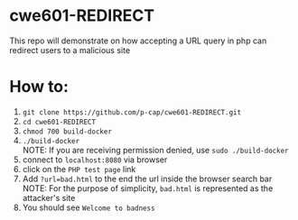 # cwe601-REDIRECT
This repo will demonstrate on how accepting a URL query in php can redirect users to a malicious site

# How to:
1. ```git clone https://github.com/p-cap/cwe601-REDIRECT.git```
2. ```cd cwe601-REDIRECT```
3. ```chmod 700 build-docker```
4. ```./build-docker```    
   NOTE: If you are receiving permission denied, use ```sudo ./build-docker```
5. connect to ```localhost:8080``` via browser
6. click on the ```PHP test page``` link
7. Add ```?url=bad.html``` to the end the url inside the browser search bar     
   NOTE: For the purpose of simplicity, ```bad.html``` is represented as the attacker's site
9. You should see ```Welcome to badness```

